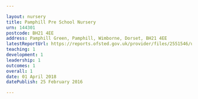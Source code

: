 ```yaml
---

layout: nursery
title: Pamphill Pre School Nursery
urn: 144301
postcode: BH21 4EE
address: Pamphill Green, Pamphill, Wimborne, Dorset, BH21 4EE
latestReportUrl: https://reports.ofsted.gov.uk/provider/files/2551546/urn/144301.pdf
teaching: 1
development: 1
leadership: 1
outcomes: 1
overall: 1
date: 01 April 2018 
datePublish: 25 February 2016

---
```

